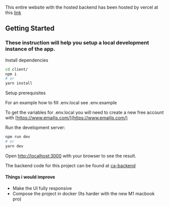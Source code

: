 
This entire website with the hosted backend has been hosted by vercel at this [link](https://callypso.vercel.app/)
## Getting Started
### These instruction will help you setup a local development instance of the app.

Install dependencies
```bash
cd client/
npm i
# or
yarn install
```

Setup prerequisites

For an example how to fill .env.local  see .env.example

To get the variables for .env.local you will need to create a new free account with [https://www.emailjs.com/](https://www.emailjs.com/)


Run the development server:

```bash
npm run dev
# or
yarn dev

```

Open [http://localhost:3000](http://localhost:3000) with your browser to see the result.


The backend code for this project can be found at [ca-backend](https://github.com/MohammedAK1991/ca-backend)

#### Things i would improve
- Make the UI fully responsive
- Compose the project in docker (Its harder with the new M1 macbook pro)




